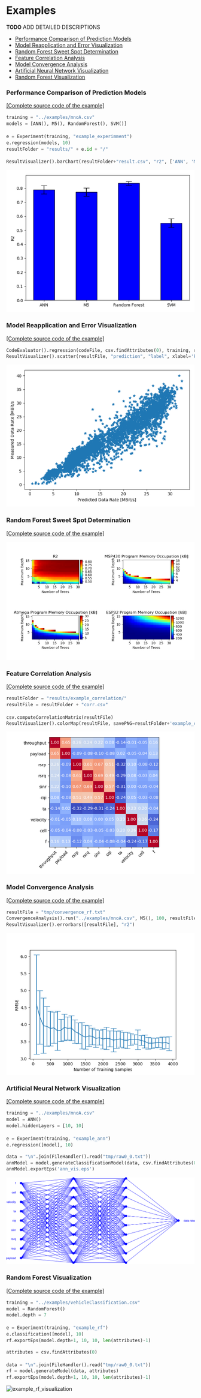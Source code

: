 Examples
========

**TODO** ADD DETAILED DESCRIPTIONS


- [Performance Comparison of Prediction Models](#performance-comparison-of-prediction-models)
- [Model Reapplication and Error Visualization](#model-reapplication-and-error-visualization)
- [Random Forest Sweet Spot Determination](#random-forest-sweet-spot-determination)
- [Feature Correlation Analysis](#feature-correlation-analysis)
- [Model Convergence Analysis](#model-convergence-analysis)
- [Artificial Neural Network Visualization](#artificial-neural-network-visualization)
- [Random Forest Visualization](#random-forest-visualization)



### Performance Comparison of Prediction Models

[[Complete source code of the example]](src/example_experiment.py)

```python
training = "../examples/mnoA.csv"
models = [ANN(), M5(), RandomForest(), SVM()]

e = Experiment(training, "example_experimment")
e.regression(models, 10)
resultFolder = "results/" + e.id + "/"

ResultVisualizer().barChart(resultFolder+"result.csv", "r2", ['ANN', 'M5', 'Random Forest', 'SVM'], ylabel='R2', savePNG=resultFolder+'example_experimment.png')
```

![example_experiment](misc/example_experiment.png)


### Model Reapplication and Error Visualization

[[Complete source code of the example]](src/example_model_reapplication.py)

```python
CodeEvaluator().regression(codeFile, csv.findAttributes(0), training, resultFile)
ResultVisualizer().scatter(resultFile, "prediction", "label", xlabel='Predicted Data Rate [MBit/s]', ylabel='Measured Data Rate [MBit/s', savePNG=resultFolder+'example_model_reapplication.png')
```

![example_correlation](misc/example_model_reapplication.png)


### Random Forest Sweet Spot Determination

[[Complete source code of the example]](src/example_rf_sweet_spot.py)

![example_rf_sweet_spot](misc/example_rf_sweet_spot.png)


### Feature Correlation Analysis

[[Complete source code of the example]](src/example_correlation.py)

```python
resultFolder = "results/example_correlation/"
resultFile = resultFolder + "corr.csv"

csv.computeCorrelationMatrix(resultFile)
ResultVisualizer().colorMap(resultFile, savePNG=resultFolder+'example_correlation.png')
```


![example_correlation](misc/example_correlation.png)


### Model Convergence Analysis

[[Complete source code of the example]](src/example_model_convergence.py)

```python
resultFile = "tmp/convergence_rf.txt"
ConvergenceAnalysis().run("../examples/mnoA.csv", M5(), 100, resultFile)
ResultVisualizer().errorbars([resultFile], "r2")
```

![example_model_convergence](misc/example_model_convergence.png)

### Artificial Neural Network Visualization

[[Complete source code of the example]](src/example_ann_visualization.py)

```python
training = "../examples/mnoA.csv"
model = ANN()
model.hiddenLayers = [10, 10]

e = Experiment(training, "example_ann")
e.regression([model], 10)
```

```python
data = "\n".join(FileHandler().read("tmp/raw0_0.txt"))
annModel = model.generateClassificationModel(data, csv.findAttributes(0), model.hiddenLayers, training)
annModel.exportEps('ann_vis.eps')
```

![example_rf_visualization](misc/example_ann_visualization.png)




### Random Forest Visualization

[[Complete source code of the example]](src/example_rf_visualization.py)

```python
training = "../examples/vehicleClassification.csv"
model = RandomForest()
model.depth = 7

e = Experiment(training, "example_rf")
e.classification([model], 10)
rf.exportEps(model.depth+1, 10, 10, len(attributes)-1)
```

```python
attributes = csv.findAttributes(0)

data = "\n".join(FileHandler().read("tmp/raw0_0.txt"))
rf = model.generateModel(data, attributes)
rf.exportEps(model.depth+1, 10, 10, len(attributes)-1)
```

![example_rf_visualization](misc/example_rf_visualization.png)
